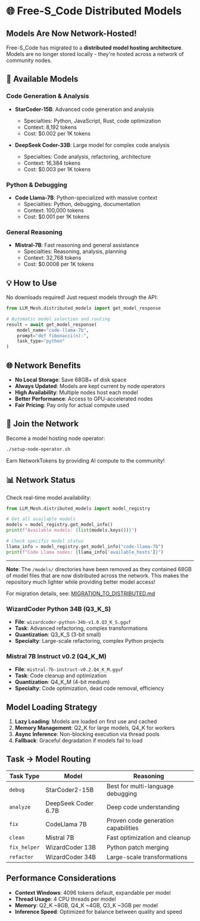 # 🌐 Free-S_Code Distributed Models

## Models Are Now Network-Hosted! 

Free-S_Code has migrated to a **distributed model hosting architecture**. Models are no longer stored locally - they're hosted across a network of community nodes.

## 🚀 Available Models

### Code Generation & Analysis
- **StarCoder-15B**: Advanced code generation and analysis
  - Specialties: Python, JavaScript, Rust, code optimization
  - Context: 8,192 tokens
  - Cost: $0.002 per 1K tokens

- **DeepSeek Coder-33B**: Large model for complex code analysis  
  - Specialties: Code analysis, refactoring, architecture
  - Context: 16,384 tokens
  - Cost: $0.003 per 1K tokens

### Python & Debugging
- **Code Llama-7B**: Python-specialized with massive context
  - Specialties: Python, debugging, documentation
  - Context: 100,000 tokens
  - Cost: $0.001 per 1K tokens

### General Reasoning  
- **Mistral-7B**: Fast reasoning and general assistance
  - Specialties: Reasoning, analysis, planning
  - Context: 32,768 tokens
  - Cost: $0.0008 per 1K tokens

## 💡 How to Use

No downloads required! Just request models through the API:

```python
from LLM_Mesh.distributed_models import get_model_response

# Automatic model selection and routing
result = await get_model_response(
    model_name="code-llama-7b",
    prompt="def fibonacci(n):",
    task_type="python"
)
```

## 🌐 Network Benefits

- **No Local Storage**: Save 68GB+ of disk space
- **Always Updated**: Models are kept current by node operators
- **High Availability**: Multiple nodes host each model
- **Better Performance**: Access to GPU-accelerated nodes
- **Fair Pricing**: Pay only for actual compute used

## 🤝 Join the Network

Become a model hosting node operator:

```bash
./setup-node-operator.sh
```

Earn NetworkTokens by providing AI compute to the community!

## 📊 Network Status

Check real-time model availability:

```python
from LLM_Mesh.distributed_models import model_registry

# Get all available models
models = model_registry.get_model_info()
print(f"Available models: {list(models.keys())}")

# Check specific model status
llama_info = model_registry.get_model_info("code-llama-7b")
print(f"Code Llama nodes: {llama_info['available_hosts']}")
```

---

**Note**: The `/models/` directories have been removed as they contained 68GB of model files that are now distributed across the network. This makes the repository much lighter while providing better model access!

For migration details, see: [MIGRATION_TO_DISTRIBUTED.md](../Documentation/MIGRATION_TO_DISTRIBUTED.md)

### WizardCoder Python 34B (Q3_K_S)
- **File**: `wizardcoder-python-34b-v1.0.Q3_K_S.gguf`
- **Task**: Advanced refactoring, complex transformations
- **Quantization**: Q3_K_S (3-bit small)
- **Specialty**: Large-scale refactoring, complex Python projects

### Mistral 7B Instruct v0.2 (Q4_K_M)
- **File**: `mistral-7b-instruct-v0.2.Q4_K_M.gguf`
- **Task**: Code cleanup and optimization
- **Quantization**: Q4_K_M (4-bit medium)
- **Specialty**: Code optimization, dead code removal, efficiency

## Model Loading Strategy

1. **Lazy Loading**: Models are loaded on first use and cached
2. **Memory Management**: Q2_K for large models, Q4_K for workers
3. **Async Inference**: Non-blocking execution via thread pools
4. **Fallback**: Graceful degradation if models fail to load

## Task → Model Routing

| Task Type | Model | Reasoning |
|-----------|-------|-----------|
| `debug` | StarCoder2-15B | Best for multi-language debugging |
| `analyze` | DeepSeek Coder 6.7B | Deep code understanding |
| `fix` | CodeLlama 7B | Proven code generation capabilities |
| `clean` | Mistral 7B | Fast optimization and cleanup |
| `fix_helper` | WizardCoder 13B | Python patch merging |
| `refactor` | WizardCoder 34B | Large-scale transformations |

## Performance Considerations

- **Context Windows**: 4096 tokens default, expandable per model
- **Thread Usage**: 4 CPU threads per model
- **Memory**: Q2_K ~8GB, Q4_K ~4GB, Q3_K ~3GB per model
- **Inference Speed**: Optimized for balance between quality and speed
